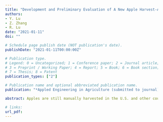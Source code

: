 ```yaml
---
title: "Development and Preliminary Evaluation of A New Apple Harvest-Assist and In-field Sorting Machine"
authors:
- Y. Lu
- Z. Zhang
- R. Lu
date: "2021-01-11"
doi: ""

# Schedule page publish date (NOT publication's date).
publishDate: "2021-01-11T00:00:00Z"

# Publication type.
# Legend: 0 = Uncategorized; 1 = Conference paper; 2 = Journal article;
# 3 = Preprint / Working Paper; 4 = Report; 5 = Book; 6 = Book section;
# 7 = Thesis; 8 = Patent
publication_types: ["2"]

# Publication name and optional abbreviated publication name.
publication: "*Appled Engineering in Agriculture (submitted to journal)*"

abstract: Apples are still manually harvested in the U.S. and other countries, which contributes to high labor and production costs. Currently, no presorting is performed at harvest or in the field, which could incur significant postharvest cost or even economic loss to growers, when a high percentage of culls are present in harvested apples. Hence, technologies that integrate harvest assist and in-field sorting (HAIS) functionalities would be greatly beneficial to the apple industry by enhancing both harvest efficiency and postharvest cost savings. A new apple HAIS prototype machine was recently developed, which includes adjustable picking platforms with fruit receiving conveyors covering the entire height of trees, an imaging-based grading and sorting system that is capable of sorting apples for color and size at a speed up to 12 apples/s, an automatic bin filling system for handling graded fruit in bins, and a computer-controlled hydraulic system for automatic handling of empty and full bins. Inhouse developed operating software is fully integrated with the machine for automatic control of fruit grading and sorting and bin filling and handling. Laboratory tests showed superior performance of the machine in fruit grading and sorting, bin filling and handling. Field tests and demonstration (https://www.youtube.com/watch?v=21SB9FJjf2M) conducted in a commercial orchard in 2019 harvest season showed that only 0.4% of harvested fruit were downgraded due to bruising, which exceeded the industry’s requirement for harvest-induced apple bruising. With further improvements, the HAIS machine can be used for commercial harvesting and infield presorting of apples.

# links:
url_pdf: 
---
```

